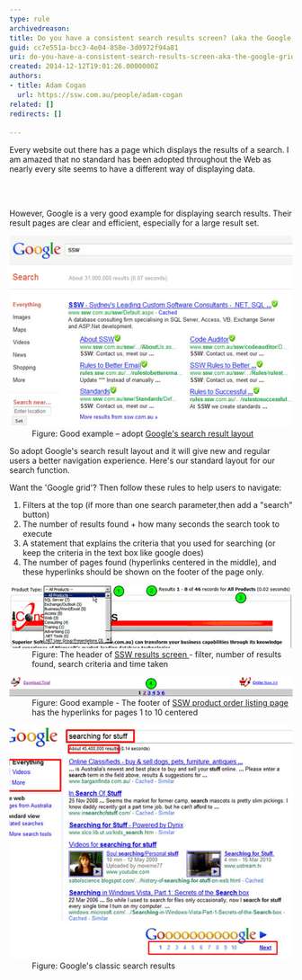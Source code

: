 ```yaml
---
type: rule
archivedreason: 
title: Do you have a consistent search results screen? (aka the Google Grid)
guid: cc7e551a-bcc3-4e04-858e-3d0972f94a81
uri: do-you-have-a-consistent-search-results-screen-aka-the-google-grid
created: 2014-12-12T19:01:26.0000000Z
authors:
- title: Adam Cogan
  url: https://ssw.com.au/people/adam-cogan
related: []
redirects: []

---
```



<p>​​
                    Every website out there has a page which displays the results of a search. I am
                    amazed that no standard has been adopted throughout the Web as nearly every site
                    seems to have a different way of displaying data.</p>
<br><excerpt class='endintro'></excerpt><br>
<p>
                    However, Google is a very good example for displaying search results. Their result
                    pages are clear and efficient, especially for a large result set.
                </p><dl class="image"><dt>
                        <img src="results-ssw.jpg" alt="Google result" /></dt><dd>
                        Figure: Good example – adopt <a href="http://www.google.com.au/search?hl=en&q=ssw&btnG=Google+Search&meta=">Google's search result layout</a>  </dd></dl><p>                    
                So adopt Google's search result layout and it will give new and regular users a better navigation experience.
                Here's our standard layout for our search function.
                </p><p>Want the 'Google grid'? Then follow these rules to help users to navigate:
                    </p><ol><li>Filters at the top (if more than one search parameter,then add a "search" button)</li><li>The number of results found + how many seconds the search took to execute</li><li>A statement that explains the criteria that you used for searching (or keep the criteria in the text box like google does)</li><li>The number of pages found (hyperlinks centered in the middle), and these hyperlinks
                        should be shown on the footer of the page only.</li></ol><dl class="image"><dt>
                        <img src="results-filter.jpg" alt="Result Pages" /></dt><dd>
                        Figure: The header of <a href="http://www.ssw.com.au/ssw/Products/ProdCategoryList.aspx">SSW results screen
                        </a>- filter, number of results found, search criteria and time taken</dd></dl><dl class="image"><dt>
                        <img src="results-pagination.jpg" alt="Result Pages" /></dt><dd>
                        Figure: Good example - The footer of <a href="http://www.ssw.com.au/ssw/Products/ProdCategory.aspx?CategoryID=CODAUD">SSW product order listing page</a>
                        has the hyperlinks for pages 1 to 10 centered</dd></dl><dl class="image"><dt>
                        <img src="results-google.jpg" alt="Result Pages" /></dt><dd>
                        Figure: Google's classic search results</dd></dl>


